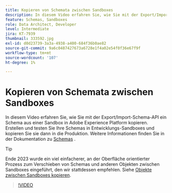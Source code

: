 ```yaml
---
title: Kopieren von Schemata zwischen Sandboxes
description: In diesem Video erfahren Sie, wie Sie mit der Export/Import-Schema-API ein Schema aus einer Sandbox in Adobe Experience Platform kopieren.
feature: Schemas, Sandboxes
role: Data Architect, Developer
level: Intermediate
jira: KT-7939
thumbnail: 333592.jpg
exl-id: d0d23739-3a3a-4938-a400-684f36b0ae82
source-git-commit: 9a6c0487427673a6728e1f4a02e54f0f36e67f9f
workflow-type: tm+mt
source-wordcount: '107'
ht-degree: 1%

---
```


# Kopieren von Schemata zwischen Sandboxes

In diesem Video erfahren Sie, wie Sie mit der Export/Import-Schema-API ein Schema aus einer Sandbox in Adobe Experience Platform kopieren. Erstellen und testen Sie Ihre Schemas in Entwicklungs-Sandboxes und kopieren Sie sie dann in die Produktion. Weitere Informationen finden Sie in der Dokumentation zu [Schemas](https://experienceleague.adobe.com/docs/experience-platform/xdm/home.html?lang=de) .

>[!TIP]
>
>Ende 2023 wurde ein viel einfacherer, an der Oberfläche orientierter Prozess zum Verschieben von Schemas und anderen Objekten zwischen Sandboxes eingeführt, den wir stattdessen empfehlen. Siehe [Objekte zwischen Sandboxes kopieren](https://experienceleague.adobe.com/docs/platform-learn/tutorials/admin/copy-objects-between-sandboxes.html?lang=de).

>[!VIDEO](https://video.tv.adobe.com/v/333592?learn=on)

